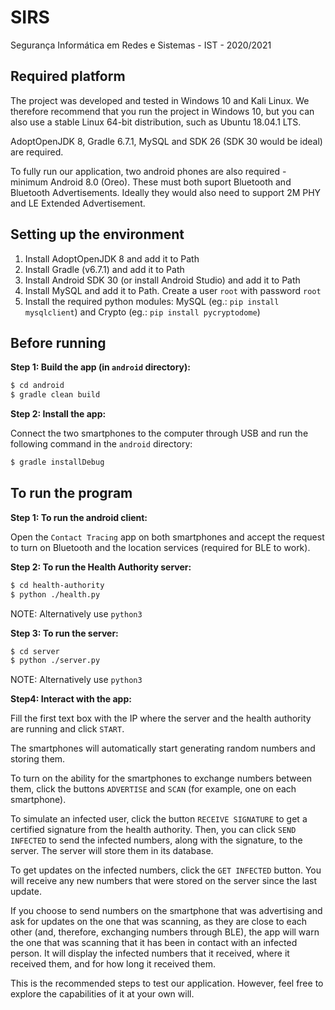 # SIRS
Segurança Informática em Redes e Sistemas - IST - 2020/2021


## Required platform

The project was developed and tested in Windows 10 and Kali Linux. We therefore recommend that you run the project in Windows 10, but you can also use a stable Linux 64-bit distribution, such as Ubuntu 18.04.1 LTS.

AdoptOpenJDK 8, Gradle 6.7.1, MySQL and SDK 26 (SDK 30 would be ideal) are required.

To fully run our application, two android phones are also required - minimum Android 8.0 (Oreo). These must both suport Bluetooth and Bluetooth Advertisements. Ideally they would also need to support 2M PHY and LE Extended Advertisement.


## Setting up the environment
1. Install AdoptOpenJDK 8 and add it to Path
2. Install Gradle (v6.7.1) and add it to Path
3. Install Android SDK 30 (or install Android Studio) and add it to Path
4. Install MySQL and add it to Path. Create a user `root` with password `root`
5. Install the required python modules: MySQL (eg.: `pip install mysqlclient`) and Crypto (eg.: `pip install pycryptodome`)


## Before running

**Step 1: Build the app (in `android` directory):**
 ```sh
 $ cd android
 $ gradle clean build
 ```

**Step 2: Install the app:**

Connect the two smartphones to the computer through USB and run the following command in the `android` directory:

```sh
$ gradle installDebug
```

## To run the program

**Step 1: To run the android client:**

Open the `Contact Tracing` app on both smartphones and accept the request to turn on Bluetooth and the location services (required for BLE to work).

**Step 2: To run the Health Authority server:**
```sh
$ cd health-authority
$ python ./health.py
```
NOTE: Alternatively use `python3`


**Step 3: To run the server:**
```sh
$ cd server
$ python ./server.py
```
NOTE: Alternatively use `python3`


**Step4: Interact with the app:**

Fill the first text box with the IP where the server and the health authority are running and click `START`.

The smartphones will automatically start generating random numbers and storing them.

To turn on the ability for the smartphones to exchange numbers between them, click the buttons `ADVERTISE` and `SCAN` (for example, one on each smartphone).

To simulate an infected user, click the button `RECEIVE SIGNATURE` to get a certified signature from the health authority. Then, you can click `SEND INFECTED` to send the infected numbers, along with the signature, to the server. The server will store them in its database.

To get updates on the infected numbers, click the `GET INFECTED` button. You will receive any new numbers that were stored on the server since the last update.

If you choose to send numbers on the smartphone that was advertising and ask for updates on the one that was scanning, as they are close to each other (and, therefore, exchanging numbers through BLE), the app will warn the one that was scanning that it has been in contact with an infected person. It will display the infected numbers that it received, where it received them, and for how long it received them.

This is the recommended steps to test our application. However, feel free to explore the capabilities of it at your own will.
